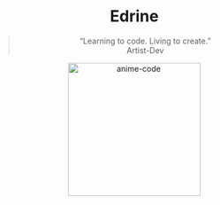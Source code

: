 <div align="center">

# Edrine 

> “Learning to code. Living to create.”  
> Artist-Dev 


<img src="https://imgur.com/gallery/beni-RYVKMqb#/t/benimaru_shinmon" width="240px" alt="anime-code" />
</div>
